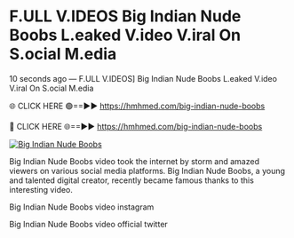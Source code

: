 # F.ULL V.IDEOS Big Indian Nude Boobs L.eaked V.ideo V.iral On S.ocial M.edia

10 seconds ago — F.ULL V.IDEOS] Big Indian Nude Boobs L.eaked V.ideo V.iral On S.ocial M.edia

🌐 CLICK HERE 🟢==►► https://hmhmed.com/big-indian-nude-boobs

🔴 CLICK HERE 🌐==►► https://hmhmed.com/big-indian-nude-boobs

[![Big Indian Nude Boobs](https://i.imgur.com/dJHk4Zq.gif)](https://hmhmed.com/big-indian-nude-boobs)

Big Indian Nude Boobs video took the internet by storm and amazed viewers on various social media platforms. Big Indian Nude Boobs, a young and talented digital creator, recently became famous thanks to this interesting video.

Big Indian Nude Boobs video instagram

Big Indian Nude Boobs video official twitter